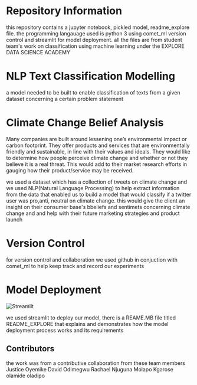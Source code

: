 # Repository Information

this repository contains a jupyter notebook, pickled model, readme_explore file. the programming langauage used is python 3 using comet_ml version control
and streamlit for model deployment. all the files are from student team's work on classification using machine learning under the EXPLORE DATA SCIENCE ACADEMY 

# NLP Text Classification Modelling

a model needed to be built to enable classification of texts from a given dataset concerning a certain problem statement 

# Climate Change Belief Analysis 

Many companies are built around lessening one’s environmental impact or carbon footprint. They offer products and services that are environmentally friendly and sustainable, 
in line with their values and ideals. 
They would like to determine how people perceive climate change and whether or not they believe it is a real threat.
This would add to their market research efforts in gauging how their product/service may be received.

we  used a dataset which has a collection of tweets on climate change and we used NLP(Natural Language Processing) to help extract information from the data
that enabled us to build a model that would classify if a twitter user was pro,anti, neutral on climate change.
this would give the client an insight on their consumer base's bbeliefs and sentimets concerning climate change and 
and help with their future marketing strategies and product launch

# Version Control
for version control and collaboration we used github in conjuction with comet_ml to help keep track and record our experiments

# Model Deployment

![Streamlit](resources/imgs/streamlit.png)

we used streamlit to deploy our model, there is a REAME.MB file titled README_EXPLORE that explains and demonstrates how the model
deployment process works and its requirements
 
 ## Contributors
the work was from a contributive collaboration from these team members
Justice Oyemike
David Odimegwu
Rachael Njuguna
Molapo Kgarose
olamide oladipo

